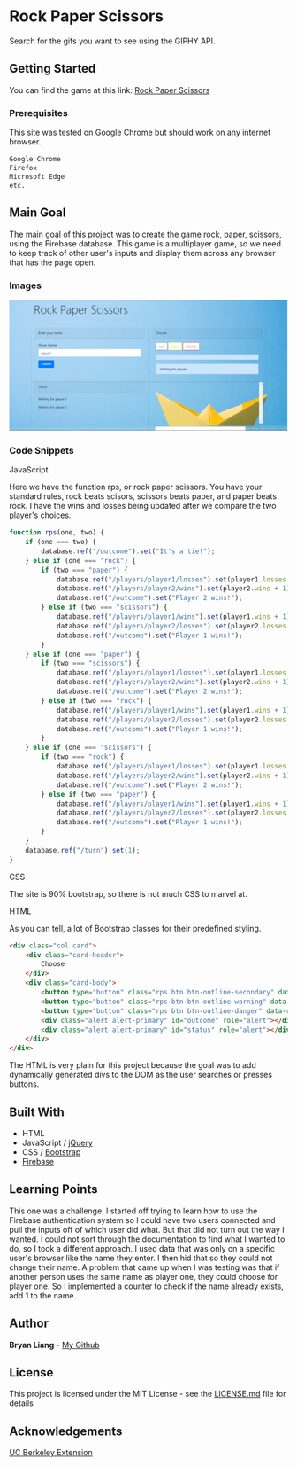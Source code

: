 # Rock Paper Scissors

Search for the gifs you want to see using the GIPHY API.

## Getting Started

You can find the game at this link: 
[Rock Paper Scissors](https://liangbryan2.github.io/RPS-Multiplayer/)

### Prerequisites

This site was tested on Google Chrome but should work on any internet browser.

```
Google Chrome
Firefox
Microsoft Edge
etc.
```
## Main Goal

The main goal of this project was to create the game rock, paper, scissors, using the Firebase database. This game is a multiplayer game, so we need to keep track of other user's inputs and display them across any browser that has the page open. 
### Images

![index](assets/images/rps.png)



### Code Snippets
JavaScript 

Here we have the function rps, or rock paper scissors. You have your standard rules, rock beats scisors, scissors beats paper, and paper beats rock. I have the wins and losses being updated after we compare the two player's choices. 
``` js
function rps(one, two) {
    if (one === two) {
        database.ref("/outcome").set("It's a tie!");
    } else if (one === "rock") {
        if (two === "paper") {
            database.ref("/players/player1/losses").set(player1.losses + 1);
            database.ref("/players/player2/wins").set(player2.wins + 1);
            database.ref("/outcome").set("Player 2 wins!");
        } else if (two === "scissors") {
            database.ref("/players/player1/wins").set(player1.wins + 1);
            database.ref("/players/player2/losses").set(player2.losses + 1);
            database.ref("/outcome").set("Player 1 wins!");
        }
    } else if (one === "paper") {
        if (two === "scissors") {
            database.ref("/players/player1/losses").set(player1.losses + 1);
            database.ref("/players/player2/wins").set(player2.wins + 1);
            database.ref("/outcome").set("Player 2 wins!");
        } else if (two === "rock") {
            database.ref("/players/player1/wins").set(player1.wins + 1);
            database.ref("/players/player2/losses").set(player2.losses + 1);
            database.ref("/outcome").set("Player 1 wins!");
        }
    } else if (one === "scissors") {
        if (two === "rock") {
            database.ref("/players/player1/losses").set(player1.losses + 1);
            database.ref("/players/player2/wins").set(player2.wins + 1);
            database.ref("/outcome").set("Player 2 wins!");
        } else if (two === "paper") {
            database.ref("/players/player1/wins").set(player1.wins + 1);
            database.ref("/players/player2/losses").set(player2.losses + 1);
            database.ref("/outcome").set("Player 1 wins!");
        }
    }
    database.ref("/turn").set(1);
}
```

CSS

The site is 90% bootstrap, so there is not much CSS to marvel at.


HTML

As you can tell, a lot of Bootstrap classes for their predefined styling.
``` html
<div class="col card">
    <div class="card-header">
        Choose
    </div>
    <div class="card-body">
        <button type="button" class="rps btn btn-outline-secondary" data-rps="rock">rock</button>
        <button type="button" class="rps btn btn-outline-warning" data-rps="paper">paper</button>
        <button type="button" class="rps btn btn-outline-danger" data-rps="scissors">scissors</button>
        <div class="alert alert-primary" id="outcome" role="alert"></div>
        <div class="alert alert-primary" id="status" role="alert"></div>
    </div>
</div>
```

The HTML is very plain for this project because the goal was to add dynamically generated divs to the DOM as the user searches or presses buttons.


## Built With

* HTML
* JavaScript / [jQuery](https://jquery.com/)
* CSS / [Bootstrap](https://getbootstrap.com/)
* [Firebase](https://firebase.google.com/)

## Learning Points

This one was a challenge. I started off trying to learn how to use the Firebase authentication system so I could have two users connected and pull the inputs off of which user did what. But that did not turn out the way I wanted. I could not sort through the documentation to find what I wanted to do, so I took a different approach. I used data that was only on a specific user's browser like the name they enter. I then hid that so they could not change their name. A problem that came up when I was testing was that if another person uses the same name as player one, they could choose for player one. So I implemented a counter to check if the name already exists, add 1 to the name. 

## Author

**Bryan Liang** - [My Github](https://github.com/liangbryan2)

## License

This project is licensed under the MIT License - see the [LICENSE.md](LICENSE.md) file for details

## Acknowledgements

[UC Berkeley Extension](https://extension.berkeley.edu/)
